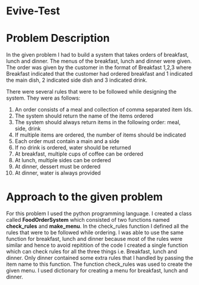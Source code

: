 # Evive-Test

# Problem Description
In the given problem I had to build a system that takes orders of breakfast, lunch and dinner. The menus of the breakfast, lunch and dinner were given.
The order was given by the customer in the format of Breakfast 1,2,3 where Breakfast indicated that the customer had ordered breakfast and 1 indicated the main dish, 2 indicated side dish and 3 indicated drink.

There were several rules that were to be followed while designing the system. They were as follows:
1. An order consists of a meal and collection of comma separated item Ids.
2. The system should return the name of the items ordered
3. The system should always return items in the following order: meal, side, drink
4. If multiple items are ordered, the number of items should be indicated
5. Each order must contain a main and a side
6. If no drink is ordered, water should be returned
7. At breakfast, multiple cups of coffee can be ordered
8. At lunch, multiple sides can be ordered
9. At dinner, dessert must be ordered
10. At dinner, water is always provided


# Approach to the given problem
For this problem I used the python programming language. I created a class called **FoodOrderSystem** which consisted of two functions named **check_rules** and **make_menu**. In the check_rules function I defined all the rules that were to be followed while ordering. I was able to use the same function for breakfast, lunch and dinner because most of the rules were similar and hence to avoid repitition of the code I created a single function which can check rules for all the three things i.e. Breakfast, lunch and dinner. Only dinner contained some extra rules that I handled by passing the item name to this function. The function check_rules was used to create the given menu. I used dictionary for creating a menu for breakfast, lunch and dinner. 

